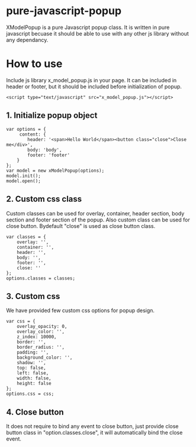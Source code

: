 pure-javascript-popup
=========================
XModelPopup is a pure Javascript popup class. It is written in pure javascript becuase it should be able to use with any other js library without any dependancy.

# How to use
Include js library x_model_popup.js in your page. It can be included in header or footer, but it should be included before initialization of popup.

```
<script type="text/javascript" src="x_model_popup.js"></script>
```

## 1. Initialize popup object

```
var options = {
     content: {
        header: '<span>Hello World</span><button class="close">Close me</div>',
        body: 'body',
        footer: 'footer'
    }
};
var model = new xModelPopup(options);
model.init();
model.open();
```
## 2. Custom css class
Custom classes can be used for overlay, container, header section, body section and footer section of the popup. Also custom class can be used for close button. Bydefault "close" is used as close button class.

```
var classes = {
    overlay: '',
    container: '',
    header: '',
    body: '',
    footer: '',
    close: ''
};
options.classes = classes;
```
## 3. Custom css
We have provided few custom css options for popup design.
```
var css = {
    overlay_opacity: 0,
    overlay_color: '',
    z_index: 10000,
    border: '',
    border_radius: '',
    padding: '',
    background_color: '',
    shadow: '',
    top: false,
    left: false,
    width: false,
    height: false
};
options.css = css;
```

## 4. Close button
It does not require to bind any event to close button, just provide close button class in "option.classes.close", it will automatically bind the close event.
